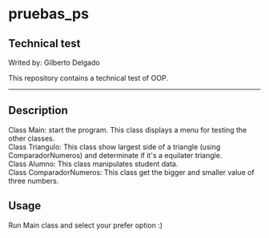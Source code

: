 # pruebas_ps
## Technical test
Writed by: Gilberto Delgado

This repository contains a technical test of OOP.

--------
## Description
Class Main: start the program. This class displays a menu for testing the other classes.<br>
Class Triangulo: This class show largest side of a triangle (using ComparadorNumeros) and determinate if it's a equilater triangle.<br>
Class Alumno: This class manipulates student data.<br>
Class ComparadorNumeros: This class get the bigger and smaller value of three numbers.

## Usage
Run Main class and select your prefer option :)